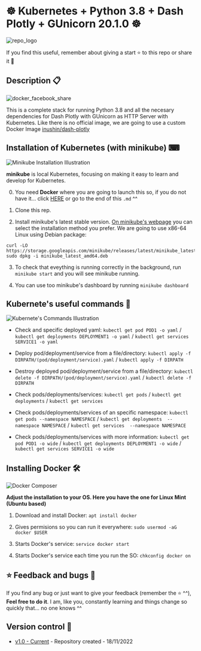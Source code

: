 # ☸️ Kubernetes + Python 3.8 + Dash Plotly + GUnicorn 20.1.0 ☸️

![repo_logo](https://user-images.githubusercontent.com/57062736/202760098-9ee1ca7d-572f-407b-b4b3-e42246942168.png)

If you find this useful, remember about giving a start ⭐ to this repo or share it 🔁

## Description 📋

![docker_facebook_share](https://user-images.githubusercontent.com/57062736/202754417-9b175f15-52f2-4845-987a-ab36e15c6a6a.png)

This is a complete stack for running Python 3.8 and all the necesary dependencies for Dash Plotly with GUnicorn as HTTP Server with Kubernetes. Like there is no official image, we are going to use a custom Docker Image [inushin/dash-plotly](https://hub.docker.com/r/inushin/dash-plotly)

## Installation of Kubernetes (with minikube) ⌨

![Minikube Installation Illustration](https://user-images.githubusercontent.com/57062736/202754764-f9ec92d9-aa6e-4577-a991-7374bbe79589.png)

**minikube** is local Kubernetes, focusing on making it easy to learn and develop for Kubernetes.

0. You need **Docker** where you are going to launch this so, if you do not have it... click [HERE](https://github.com/Inushin/kubernetesDashPlotlyGUnicorn#installing-docker-) or go to the end of this `.md` ^^

1. Clone this rep.

2. Install minikube's latest stable version. [On minikube's webpage](https://minikube.sigs.k8s.io/docs/start/) you can select the installation method you prefer. We are going to use x86-64 Linux using Debian package:

```
curl -LO https://storage.googleapis.com/minikube/releases/latest/minikube_latest_amd64.deb
sudo dpkg -i minikube_latest_amd64.deb
```

3. To check that eveything is running correctly in the background, run `minikube start` and you will see minikube running.

4. You can use too minikube's dashboard by running `minikube dashboard`

## Kubernete's useful commands 📑

![Kubernete's Commands Illustration](https://user-images.githubusercontent.com/57062736/202755249-eb589ff6-d285-42fd-a1e5-20d331241776.jpg)

- Check and specific deployed yaml: `kubectl get pod POD1 -o yaml` / `kubectl get deployments DEPLOYMENT1 -o yaml` / `kubectl get services SERVICE1 -o yaml`

- Deploy pod/deployment/service from a file/directory: `kubectl apply -f DIRPATH/(pod/deployment/service).yaml` / `kubectl apply -f DIRPATH`

- Destroy deployed pod/deployment/service from a file/directory: `kubectl delete -f DIRPATH/(pod/deployment/service).yaml` / `kubectl delete -f DIRPATH`

- Check pods/deployments/services: `kubectl get pods` / `kubectl get deployments` / `kubectl get services`

- Check pods/deployments/services of an specific namespace: `kubectl get pods --namespace NAMESPACE` / `kubectl get deployments  --namespace NAMESPACE` / `kubectl get services  --namespace NAMESPACE`

- Check pods/deployments/services with more information: `kubectl get pod POD1 -o wide` / `kubectl get deployments DEPLOYMENT1 -o wide` / `kubectl get services SERVICE1 -o wide`

## Installing Docker 🛠

![Docker Composer](https://user-images.githubusercontent.com/57062736/141182130-b8ed2d7a-9a68-4387-b838-ba0d44bb4e0e.png)

**Adjust the installation to your OS. Here you have the one for Linux Mint (Ubuntu based)**

1. Download and install Docker: `apt install docker`

2. Gives permisions so you can run it everywhere: `sudo usermod -aG docker $USER`

3. Starts Docker's service: `service docker start`

4. Starts Docker's service each time you run the SO: `chkconfig docker on`

## ⭐ Feedback and bugs 🐞

If you find any bug or just want to give your feedback (remember the ⭐ ^^), **Feel free to do it**. I am, like you, constantly learning and things change so quickly that... no one knows ^^

## Version control 📝

- [v1.0 - Current](https://github.com/Inushin/kubernetesDashPlotlyGUnicorn/tree/v1.0) - Repository created - 18/11/2022

